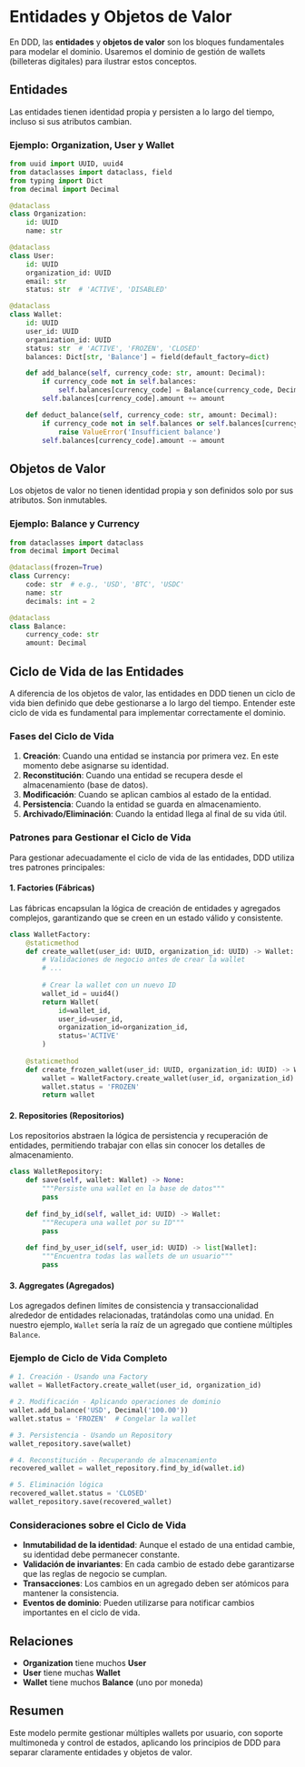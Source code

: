 # Entidades y Objetos de Valor

En DDD, las **entidades** y **objetos de valor** son los bloques fundamentales para modelar el dominio. Usaremos el dominio de gestión de wallets (billeteras digitales) para ilustrar estos conceptos.

## Entidades

Las entidades tienen identidad propia y persisten a lo largo del tiempo, incluso si sus atributos cambian.

### Ejemplo: Organization, User y Wallet

```python
from uuid import UUID, uuid4
from dataclasses import dataclass, field
from typing import Dict
from decimal import Decimal

@dataclass
class Organization:
    id: UUID
    name: str

@dataclass
class User:
    id: UUID
    organization_id: UUID
    email: str
    status: str  # 'ACTIVE', 'DISABLED'

@dataclass
class Wallet:
    id: UUID
    user_id: UUID
    organization_id: UUID
    status: str  # 'ACTIVE', 'FROZEN', 'CLOSED'
    balances: Dict[str, 'Balance'] = field(default_factory=dict)

    def add_balance(self, currency_code: str, amount: Decimal):
        if currency_code not in self.balances:
            self.balances[currency_code] = Balance(currency_code, Decimal('0'))
        self.balances[currency_code].amount += amount

    def deduct_balance(self, currency_code: str, amount: Decimal):
        if currency_code not in self.balances or self.balances[currency_code].amount < amount:
            raise ValueError('Insufficient balance')
        self.balances[currency_code].amount -= amount
```

## Objetos de Valor

Los objetos de valor no tienen identidad propia y son definidos solo por sus atributos. Son inmutables.

### Ejemplo: Balance y Currency

```python
from dataclasses import dataclass
from decimal import Decimal

@dataclass(frozen=True)
class Currency:
    code: str  # e.g., 'USD', 'BTC', 'USDC'
    name: str
    decimals: int = 2

@dataclass
class Balance:
    currency_code: str
    amount: Decimal
```

## Ciclo de Vida de las Entidades

A diferencia de los objetos de valor, las entidades en DDD tienen un ciclo de vida bien definido que debe gestionarse a lo largo del tiempo. Entender este ciclo de vida es fundamental para implementar correctamente el dominio.

### Fases del Ciclo de Vida

1. **Creación**: Cuando una entidad se instancia por primera vez. En este momento debe asignarse su identidad.
2. **Reconstitución**: Cuando una entidad se recupera desde el almacenamiento (base de datos).
3. **Modificación**: Cuando se aplican cambios al estado de la entidad.
4. **Persistencia**: Cuando la entidad se guarda en almacenamiento.
5. **Archivado/Eliminación**: Cuando la entidad llega al final de su vida útil.

### Patrones para Gestionar el Ciclo de Vida

Para gestionar adecuadamente el ciclo de vida de las entidades, DDD utiliza tres patrones principales:

#### 1. Factories (Fábricas)

Las fábricas encapsulan la lógica de creación de entidades y agregados complejos, garantizando que se creen en un estado válido y consistente.

```python
class WalletFactory:
    @staticmethod
    def create_wallet(user_id: UUID, organization_id: UUID) -> Wallet:
        # Validaciones de negocio antes de crear la wallet
        # ...
        
        # Crear la wallet con un nuevo ID
        wallet_id = uuid4()
        return Wallet(
            id=wallet_id,
            user_id=user_id,
            organization_id=organization_id,
            status='ACTIVE'
        )
        
    @staticmethod
    def create_frozen_wallet(user_id: UUID, organization_id: UUID) -> Wallet:
        wallet = WalletFactory.create_wallet(user_id, organization_id)
        wallet.status = 'FROZEN'
        return wallet
```

#### 2. Repositories (Repositorios)

Los repositorios abstraen la lógica de persistencia y recuperación de entidades, permitiendo trabajar con ellas sin conocer los detalles de almacenamiento.

```python
class WalletRepository:
    def save(self, wallet: Wallet) -> None:
        """Persiste una wallet en la base de datos"""
        pass
        
    def find_by_id(self, wallet_id: UUID) -> Wallet:
        """Recupera una wallet por su ID"""
        pass
        
    def find_by_user_id(self, user_id: UUID) -> list[Wallet]:
        """Encuentra todas las wallets de un usuario"""
        pass
```

#### 3. Aggregates (Agregados)

Los agregados definen límites de consistencia y transaccionalidad alrededor de entidades relacionadas, tratándolas como una unidad. En nuestro ejemplo, `Wallet` sería la raíz de un agregado que contiene múltiples `Balance`.

### Ejemplo de Ciclo de Vida Completo

```python
# 1. Creación - Usando una Factory
wallet = WalletFactory.create_wallet(user_id, organization_id)

# 2. Modificación - Aplicando operaciones de dominio
wallet.add_balance('USD', Decimal('100.00'))
wallet.status = 'FROZEN'  # Congelar la wallet

# 3. Persistencia - Usando un Repository
wallet_repository.save(wallet)

# 4. Reconstitución - Recuperando de almacenamiento
recovered_wallet = wallet_repository.find_by_id(wallet.id)

# 5. Eliminación lógica
recovered_wallet.status = 'CLOSED'
wallet_repository.save(recovered_wallet)
```

### Consideraciones sobre el Ciclo de Vida

- **Inmutabilidad de la identidad**: Aunque el estado de una entidad cambie, su identidad debe permanecer constante.
- **Validación de invariantes**: En cada cambio de estado debe garantizarse que las reglas de negocio se cumplan.
- **Transacciones**: Los cambios en un agregado deben ser atómicos para mantener la consistencia.
- **Eventos de dominio**: Pueden utilizarse para notificar cambios importantes en el ciclo de vida.

## Relaciones
- **Organization** tiene muchos **User**
- **User** tiene muchas **Wallet**
- **Wallet** tiene muchos **Balance** (uno por moneda)

## Resumen
Este modelo permite gestionar múltiples wallets por usuario, con soporte multimoneda y control de estados, aplicando los principios de DDD para separar claramente entidades y objetos de valor. 